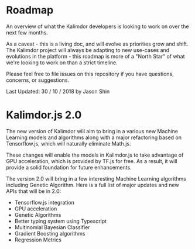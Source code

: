 # Roadmap

An overview of what the Kalimdor developers is looking to work on over the next few months.

As a caveat - this is a living doc, and will evolve as priorities grow and shift.
The Kalimdor project will always be adapting to new use-cases and evolutions
in the platform - this roadmap is more of a "North Star" of what we're looking to work on than a strict timeline.

Please feel free to file issues on this repository if you have questions, concerns, or suggestions.

Last Updated: 30 / 10 / 2018 by Jason Shin

# Kalimdor.js 2.0

The new version of Kalimdor will aim to bring in a various new Machine Learning models and algorithms along
with a major refactoring based on Tensorflow.js, which will naturally eliminate Math.js.

These changes will enable the models in Kalimdor.js to take advantage of GPU acceleration, which is
provided by TF.js for free. As a result, it will provide a solid foundation for future enhancements.

The version 2.0 will bring in a few interesting Machine Learning algorithms including Genetic Algorithm. Here
is a full list of major updates and new APIs that will be in 2.0:

- Tensorflow.js integration
- GPU acceleration
- Genetic Algorithms
- Better typing system using Typescript
- Multinomial Bayesian Classifier
- Gradient Boosting algorithms
- Regression Metrics
